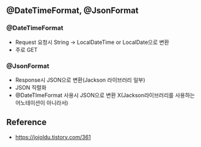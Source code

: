 ## @DateTimeFormat, @JsonFormat

### @DateTimeFormat

- Request 요청시 String -> LocalDateTime or LocalDate으로 변환
- 주로 GET

### @JsonFormat

- Response시 JSON으로 변환(Jackson 라이브러리 일부)
- JSON 직렬화
- @DateTImeFormat 사용시 JSON으로 변환 X(Jackson라이브러리를 사용하는 어노테이션이 아니라서)

## Reference

- https://jojoldu.tistory.com/361


